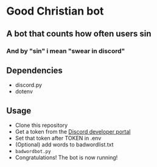 # Good Christian bot

## A bot that counts how often users sin

### And by "sin" i mean "swear in discord"

## Dependencies
- discord.py
- dotenv

## Usage

* Clone this repository
* Get a token from the [Discord developer portal](https://discord.com/developers/applications)
* Set that token after TOKEN in .env
* (Optional) add words to badwordlist.txt 
* `badwordbot.py`
* Congratulations! The bot is now running!

